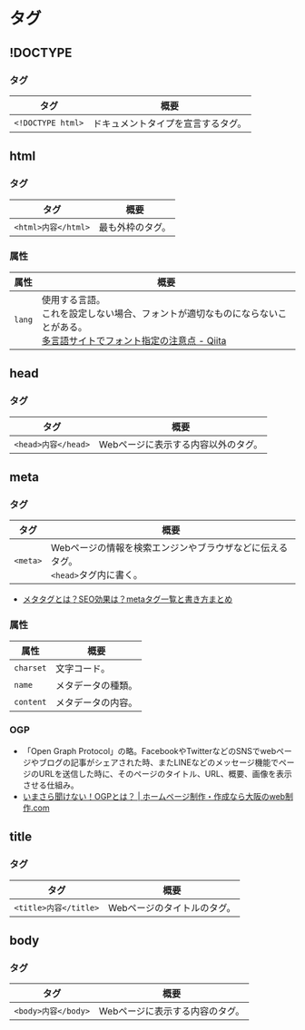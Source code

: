 # タグ

## !DOCTYPE

### タグ

| タグ              | 概要                               |
| ----------------- | ---------------------------------- |
| `<!DOCTYPE html>` | ドキュメントタイプを宣言するタグ。 |

## html

### タグ

| タグ                | 概要             |
| ------------------- | ---------------- |
| `<html>内容</html>` | 最も外枠のタグ。 |

### 属性

| 属性   | 概要                                                         |
| ------ | ------------------------------------------------------------ |
| `lang` | 使用する言語。<br />これを設定しない場合、フォントが適切なものにならないことがある。<br />[多言語サイトでフォント指定の注意点 - Qiita](https://qiita.com/fukamiiiiinmin/items/6ab0bd54f8bfc89cfdd1) |

## head

### タグ

| タグ                | 概要                                |
| ------------------- | ----------------------------------- |
| `<head>内容</head>` | Webページに表示する内容以外のタグ。 |

## meta

### タグ

| タグ     | 概要                                                         |
| -------- | ------------------------------------------------------------ |
| `<meta>` | Webページの情報を検索エンジンやブラウザなどに伝えるタグ。<br />`<head>`タグ内に書く。 |

- [メタタグとは？SEO効果は？metaタグ一覧と書き方まとめ](https://saruwakakun.com/html-css/basic/meta-tag)

### 属性

| 属性      | 概要               |
| --------- | ------------------ |
| `charset` | 文字コード。       |
| `name`    | メタデータの種類。 |
| `content` | メタデータの内容。 |

### OGP

- 「Open Graph Protocol」の略。FacebookやTwitterなどのSNSでwebページやブログの記事がシェアされた時、またLINEなどのメッセージ機能でページのURLを送信した時に、そのページのタイトル、URL、概要、画像を表示させる仕組み。
- [いまさら聞けない！OGPとは？ | ホームページ制作・作成なら大阪のweb制作.com](https://www.e-webseisaku.com/column/marketing/3947/)

## title

### タグ

| タグ                  | 概要                        |
| --------------------- | --------------------------- |
| `<title>内容</title>` | Webページのタイトルのタグ。 |

## body

### タグ

| タグ                | 概要                            |
| ------------------- | ------------------------------- |
| `<body>内容</body>` | Webページに表示する内容のタグ。 |
